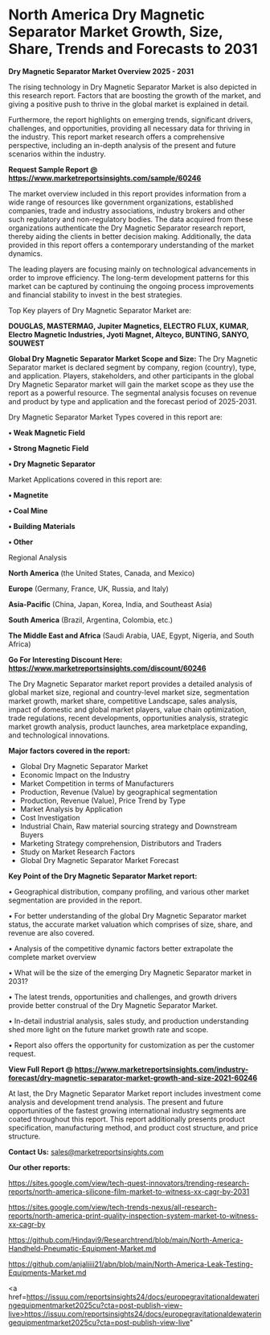 # North America Dry Magnetic Separator Market Growth, Size, Share, Trends and Forecasts to 2031

<Strong> Dry Magnetic Separator Market Overview 2025 - 2031</strong>

The rising technology in Dry Magnetic Separator Market is also depicted in this research report. Factors that are boosting the growth of the market, and giving a positive push to thrive in the global market is explained in detail.

Furthermore, the report highlights on emerging trends, significant drivers, challenges, and opportunities, providing all necessary data for thriving in the industry. This report market research offers a comprehensive perspective, including an in-depth analysis of the present and future scenarios within the industry.

<strong>Request Sample Report @ <a href=https://www.marketreportsinsights.com/sample/60246>https://www.marketreportsinsights.com/sample/60246</a></strong>

The market overview included in this report provides information from a wide range of resources like government organizations, established companies, trade and industry associations, industry brokers and other such regulatory and non-regulatory bodies. The data acquired from these organizations authenticate the Dry Magnetic Separator research report, thereby aiding the clients in better decision making. Additionally, the data provided in this report offers a contemporary understanding of the market dynamics.

The leading players are focusing mainly on technological advancements in order to improve efficiency. The long-term development patterns for this market can be captured by continuing the ongoing process improvements and financial stability to invest in the best strategies.

Top Key players of Dry Magnetic Separator Market are:

<strong>DOUGLAS, MASTERMAG, Jupiter Magnetics, ELECTRO FLUX, KUMAR, Electro Magnetic Industries, Jyoti Magnet, Alteyco, BUNTING, SANYO, SOUWEST</strong>

<strong><b>Global Dry Magnetic Separator Market Scope and Size:</b></strong>
The Dry Magnetic Separator market is declared segment by company, region (country), type, and application. Players, stakeholders, and other participants in the global Dry Magnetic Separator market will gain the market scope as they use the report as a powerful resource. The segmental analysis focuses on revenue and product by type and application and the forecast period of 2025-2031.

Dry Magnetic Separator Market Types covered in this report are:

<strong>• Weak Magnetic Field

• Strong Magnetic Field

• Dry Magnetic Separator</strong>

Market Applications covered in this report are:

<strong>• Magnetite

• Coal Mine

• Building Materials

• Other</strong> 

Regional Analysis

<strong>North America</strong> (the United States, Canada, and Mexico)

<strong>Europe</strong> (Germany, France, UK, Russia, and Italy)

<strong>Asia-Pacific</strong> (China, Japan, Korea, India, and Southeast Asia)

<strong>South America</strong> (Brazil, Argentina, Colombia, etc.)

<strong>The Middle East and Africa</strong> (Saudi Arabia, UAE, Egypt, Nigeria, and South Africa)

<strong>Go For Interesting Discount Here: <a href=https://www.marketreportsinsights.com/discount/60246>https://www.marketreportsinsights.com/discount/60246</a></strong>

The Dry Magnetic Separator market report provides a detailed analysis of global market size, regional and country-level market size, segmentation market growth, market share, competitive Landscape, sales analysis, impact of domestic and global market players, value chain optimization, trade regulations, recent developments, opportunities analysis, strategic market growth analysis, product launches, area marketplace expanding, and technological innovations.

<strong><b>Major factors covered in the report:</b></strong>
<ul>
  <li>Global Dry Magnetic Separator Market </li>
  <li>Economic Impact on the Industry</li>
  <li>Market Competition in terms of Manufacturers</li>
  <li>Production, Revenue (Value) by geographical segmentation</li>
  <li>Production, Revenue (Value), Price Trend by Type</li>
  <li>Market Analysis by Application</li>
  <li>Cost Investigation</li>
  <li>Industrial Chain, Raw material sourcing strategy and Downstream Buyers</li>
  <li>Marketing Strategy comprehension, Distributors and Traders</li>
  <li>Study on Market Research Factors</li>
  <li>Global Dry Magnetic Separator Market Forecast</li>
</ul>

<strong><b>Key Point of the Dry Magnetic Separator Market report:</b></strong>

• Geographical distribution, company profiling, and various other market segmentation are provided in the report.

• For better understanding of the global Dry Magnetic Separator market status, the accurate market valuation which comprises of size, share, and revenue are also covered.

• Analysis of the competitive dynamic factors better extrapolate the complete market overview

• What will be the size of the emerging Dry Magnetic Separator market in 2031?

• The latest trends, opportunities and challenges, and growth drivers provide better construal of the Dry Magnetic Separator Market.

• In-detail industrial analysis, sales study, and production understanding shed more light on the future market growth rate and scope.

• Report also offers the opportunity for customization as per the customer request.

<strong><b>View Full Report @ <a href=https://www.marketreportsinsights.com/industry-forecast/dry-magnetic-separator-market-growth-and-size-2021-60246>https://www.marketreportsinsights.com/industry-forecast/dry-magnetic-separator-market-growth-and-size-2021-60246</a></b></strong>


At last, the Dry Magnetic Separator Market report includes investment come analysis and development trend analysis. The present and future opportunities of the fastest growing international industry segments are coated throughout this report. This report additionally presents product specification, manufacturing method, and product cost structure, and price structure.

<strong>Contact Us:</strong>
sales@marketreportsinsights.com

<strong>Our other reports:</strong>

<a href=https://sites.google.com/view/tech-quest-innovators/trending-research-reports/north-america-silicone-film-market-to-witness-xx-cagr-by-2031>https://sites.google.com/view/tech-quest-innovators/trending-research-reports/north-america-silicone-film-market-to-witness-xx-cagr-by-2031</a>

<a href=https://sites.google.com/view/tech-trends-nexus/all-research-reports/north-america-print-quality-inspection-system-market-to-witness-xx-cagr-by>https://sites.google.com/view/tech-trends-nexus/all-research-reports/north-america-print-quality-inspection-system-market-to-witness-xx-cagr-by</a>

<a href=https://github.com/Hindavi9/Researchtrend/blob/main/North-America-Handheld-Pneumatic-Equipment-Market.md>https://github.com/Hindavi9/Researchtrend/blob/main/North-America-Handheld-Pneumatic-Equipment-Market.md</a>

<a href=https://github.com/anjaliiii21/abn/blob/main/North-America-Leak-Testing-Equipments-Market.md>https://github.com/anjaliiii21/abn/blob/main/North-America-Leak-Testing-Equipments-Market.md</a>

<a href=https://issuu.com/reportsinsights24/docs/europegravitationaldewateringequipmentmarket2025cu?cta=post-publish-view-live>https://issuu.com/reportsinsights24/docs/europegravitationaldewateringequipmentmarket2025cu?cta=post-publish-view-live</a>"
